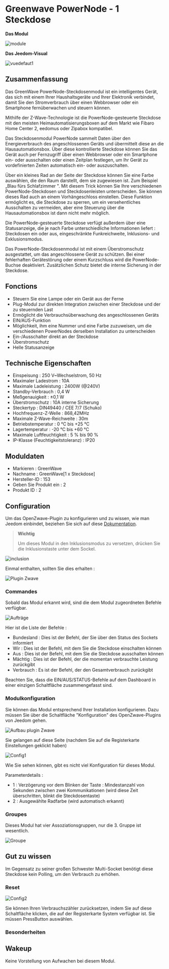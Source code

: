 # Greenwave PowerNode - 1 Steckdose

**Das Modul**

![module](images/greenwave.Powernode1/module.jpg)

**Das Jeedom-Visual**

![vuedefaut1](images/greenwave.Powernode1/vuedefaut1.jpg)

## Zusammenfassung

Das GreenWave PowerNode-Steckdosenmodul ist ein intelligentes Gerät, das sich mit einem Ihrer Haushaltsgeräte und Ihrer Elektronik verbindet, damit Sie den Stromverbrauch über einen Webbrowser oder ein Smartphone fernüberwachen und steuern können.

Mithilfe der Z-Wave-Technologie ist die PowerNode-gesteuerte Steckdose mit den meisten Heimautomatisierungsboxen auf dem Markt wie Fibaro Home Center 2, eedomus oder Zipabox kompatibel.

Das Steckdosenmodul PowerNode sammelt Daten über den Energieverbrauch des angeschlossenen Geräts und übermittelt diese an die Hausautomationsbox. Über diese kontrollierte Steckdose können Sie das Gerät auch per Fernzugriff über einen Webbrowser oder ein Smartphone ein- oder ausschalten oder einen Zeitplan festlegen, um Ihr Gerät zu vordefinierten Zeiten automatisch ein- oder auszuschalten.

Über ein kleines Rad an der Seite der Steckdose können Sie eine Farbe auswählen, die den Raum darstellt, dem sie zugewiesen ist. Zum Beispiel „Blau fürs Schlafzimmer ". Mit diesem Trick können Sie Ihre verschiedenen PowerNode-Steckdosen und Steckdosenleisten unterscheiden. Sie können dieses Rad auch an einem Vorhängeschloss einstellen. Diese Funktion ermöglicht es, die Steckdose zu sperren, um ein versehentliches Ausschalten zu vermeiden, aber eine Steuerung über die Hausautomationsbox ist dann nicht mehr möglich.

Die PowerNode-gesteuerte Steckdose verfügt außerdem über eine Statusanzeige, die je nach Farbe unterschiedliche Informationen liefert : Steckdosen ein oder aus, eingeschränkte Funkreichweite, Inklusions- und Exklusionsmodus.

Das PowerNode-Steckdosenmodul ist mit einem Überstromschutz ausgestattet, um das angeschlossene Gerät zu schützen. Bei einer fehlerhaften Gerätestörung oder einem Kurzschluss wird die PowerNode-Buchse deaktiviert. Zusätzlichen Schutz bietet die interne Sicherung in der Steckdose.

## Fonctions

-   Steuern Sie eine Lampe oder ein Gerät aus der Ferne
-   Plug-Modul zur direkten Integration zwischen einer Steckdose und der zu steuernden Last
-   Ermöglicht die Verbrauchsüberwachung des angeschlossenen Geräts
-   EIN/AUS-Funktion
-   Möglichkeit, ihm eine Nummer und eine Farbe zuzuweisen, um die verschiedenen PowerNodes derselben Installation zu unterscheiden
-   Ein-/Ausschalter direkt an der Steckdose
-   Überstromschutz
-   Helle Statusanzeige

## Technische Eigenschaften

-   Einspeisung : 250 V\~Wechselstrom, 50 Hz
-   Maximaler Ladestrom : 10A
-   Maximale Ladeleistung : 2400W (@240V)
-   Standby-Verbrauch : 0,4 W
-   Meßgenauigkeit : ±0,1 W
-   Überstromschutz : 10A interne Sicherung
-   Steckertyp : DIN49440 / CEE 7/7 (Schuko)
-   Hochfrequenz-Z-Welle : 868,42MHz
-   Maximale Z-Wave-Reichweite : 30m
-   Betriebstemperatur : 0 °C bis +25 °C
-   Lagertemperatur : -20 °C bis +60 °C
-   Maximale Luftfeuchtigkeit : 5 % bis 90 %
-   IP-Klasse (Feuchtigkeitstoleranz) : IP20

## Moduldaten

-   Markieren : GreenWave
-   Nachname : GreenWave\[1 x Steckdose\]
-   Hersteller-ID : 153
-   Geben Sie Produkt ein : 2
-   Produkt ID : 2

## Configuration

Um das OpenZwave-Plugin zu konfigurieren und zu wissen, wie man Jeedom einbindet, beziehen Sie sich auf diese [Dokumentation](https://doc.jeedom.com/de_DE/plugins/automation%20protocol/openzwave/).

> **Wichtig**
>
> Um dieses Modul in den Inklusionsmodus zu versetzen, drücken Sie die Inklusionstaste unter dem Sockel.

![inclusion](images/greenwave.Powernode1/inclusion.jpg)

Einmal enthalten, sollten Sie dies erhalten :

![Plugin Zwave](images/greenwave.Powernode1/information.jpg)

### Commandes

Sobald das Modul erkannt wird, sind die dem Modul zugeordneten Befehle verfügbar.

![Aufträge](images/greenwave.Powernode1/commandes.jpg)

Hier ist die Liste der Befehle :

-   Bundesland : Dies ist der Befehl, der Sie über den Status des Sockets informiert
-   Wir : Dies ist der Befehl, mit dem Sie die Steckdose einschalten können
-   Aus : Dies ist der Befehl, mit dem Sie die Steckdose ausschalten können
-   Mächtig : Dies ist der Befehl, der die momentan verbrauchte Leistung zurückgibt
-   Verbrauch : Es ist der Befehl, der den Gesamtverbrauch zurückgibt

Beachten Sie, dass die EIN/AUS/STATUS-Befehle auf dem Dashboard in einer einzigen Schaltfläche zusammengefasst sind.

### Modulkonfiguration

Sie können das Modul entsprechend Ihrer Installation konfigurieren. Dazu müssen Sie über die Schaltfläche "Konfiguration" des OpenZwave-Plugins von Jeedom gehen.

![Aufbau plugin Zwave](images/plugin/bouton_configuration.jpg)

Sie gelangen auf diese Seite (nachdem Sie auf die Registerkarte Einstellungen geklickt haben)

![Config1](images/greenwave.Powernode1/config1.jpg)

Wie Sie sehen können, gibt es nicht viel Konfiguration für dieses Modul.

Parameterdetails :

-   1 : Verzögerung vor dem Blinken der Taste : Mindestanzahl von Sekunden zwischen zwei Kommunikationen (wird diese Zeit überschritten, blinkt die Steckdosentaste)
-   2 : Ausgewählte Radfarbe (wird automatisch erkannt)

### Groupes

Dieses Modul hat vier Assoziationsgruppen, nur die 3. Gruppe ist wesentlich.

![Groupe](images/greenwave.Powernode1/groupe.jpg)

## Gut zu wissen

Im Gegensatz zu seiner großen Schwester Multi-Socket benötigt diese Steckdose kein Polling, um den Verbrauch zu erhöhen.

### Reset

![Config2](images/greenwave.Powernode1/config2.jpg)

Sie können Ihren Verbrauchszähler zurücksetzen, indem Sie auf diese Schaltfläche klicken, die auf der Registerkarte System verfügbar ist. Sie müssen PressButton auswählen.

### Besonderheiten

## Wakeup

Keine Vorstellung von Aufwachen bei diesem Modul.
